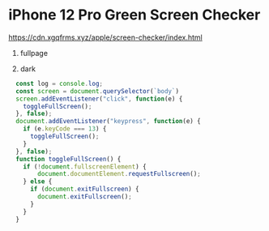 # iPhone 12 Pro Green Screen Checker

https://cdn.xgqfrms.xyz/apple/screen-checker/index.html


1. fullpage

2. dark

```js
  const log = console.log;
  const screen = document.querySelector(`body`)
  screen.addEventListener("click", function(e) {
    toggleFullScreen();
  }, false);
  document.addEventListener("keypress", function(e) {
    if (e.keyCode === 13) {
      toggleFullScreen();
    }
  }, false);
  function toggleFullScreen() {
    if (!document.fullscreenElement) {
        document.documentElement.requestFullscreen();
    } else {
      if (document.exitFullscreen) {
        document.exitFullscreen();
      }
    }
  }


```
